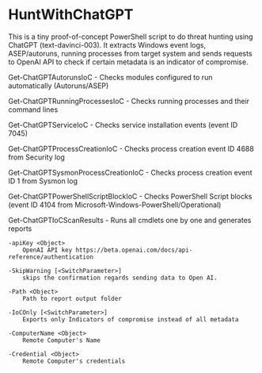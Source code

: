 # HuntWithChatGPT
This is a tiny proof-of-concept PowerShell script to do threat hunting using ChatGPT (text-davinci-003). It extracts Windows event logs, ASEP/autoruns, running processes from target system and sends requests to OpenAI API to check if certain metadata is an indicator of compromise.

Get-ChatGPTAutorunsIoC - Checks modules configured to run automatically (Autoruns/ASEP)

Get-ChatGPTRunningProcessesIoC - Checks running processes and their command lines

Get-ChatGPTServiceIoC - Checks service installation events (event ID 7045)

Get-ChatGPTProcessCreationIoC - Checks process creation event ID 4688 from Security log

Get-ChatGPTSysmonProcessCreationIoC	- Checks process creation event ID 1 from Sysmon log

Get-ChatGPTPowerShellScriptBlockIoC - Checks PowerShell Script blocks (event ID 4104 from Microsoft-Windows-PowerShell/Operational)

Get-ChatGPTIoCScanResults	- Runs all cmdlets one by one and generates reports


    -apiKey <Object>
        OpenAI API key https://beta.openai.com/docs/api-reference/authentication
       
    -SkipWarning [<SwitchParameter>]
        skips the confirmation regards sending data to Open AI.
        
    -Path <Object>
        Path to report output folder
        
    -IoCOnly [<SwitchParameter>]
        Exports only Indicators of compromise instead of all metadata
        
    -ComputerName <Object>
        Remote Computer's Name
        
    -Credential <Object>
        Remote Computer's credentials
